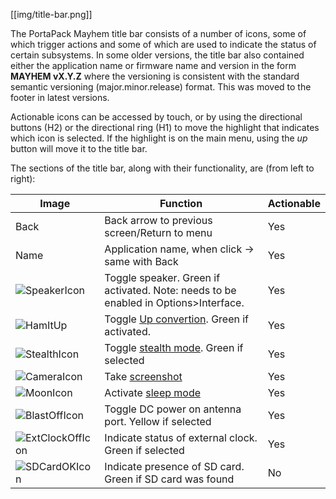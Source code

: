 [[img/title-bar.png]]

The PortaPack Mayhem title bar consists of a number of icons, some of which trigger actions and some of which are used to indicate the status of certain subsystems. In some older versions, the title bar also contained either the application name or firmware name and version in the form **MAYHEM vX.Y.Z** where the versioning is consistent with the standard semantic versioning (major.minor.release) format. This was moved to the footer in latest versions.

Actionable icons can be accessed by touch, or by using the directional buttons (H2) or the directional ring (H1) to move the highlight that indicates which icon is selected. If the highlight is on the main menu, using the *up* button will move it to the title bar.

The sections of the title bar, along with their functionality, are (from left to right):

|Image|Function|Actionable|
|-----|--------|----------|
|Back |Back arrow to previous screen/Return to menu| Yes |
|Name|Application name, when click -> same with Back| Yes |
|![SpeakerIcon](https://github.com/eried/portapack-mayhem/blob/master/firmware/graphics/icon_speaker_mute.png)|Toggle speaker. Green if activated. Note: needs to be enabled in Options>Interface.| Yes |
|![HamItUp](https://github.com/eried/portapack-mayhem/blob/master/firmware/graphics/icon_hamitup.png)|Toggle [Up convertion](https://github.com/eried/portapack-mayhem/wiki/Options#converter). Green if activated. | Yes |
|![StealthIcon](https://github.com/eried/portapack-mayhem/blob/master/firmware/graphics/icon_stealth.png)|Toggle [stealth mode](stealth-mode). Green if selected | Yes |
|![CameraIcon](https://github.com/eried/portapack-mayhem/blob/master/firmware/graphics/icon_camera.png)|Take [screenshot](screenshots)  | Yes |
|![MoonIcon](https://github.com/eried/portapack-mayhem/blob/master/firmware/graphics/icon_sleep.png)|Activate [sleep mode](sleep-mode) | Yes |
|![BlastOffIcon](https://github.com/eried/portapack-mayhem/blob/master/firmware/graphics/icon_biast_off.png)|Toggle DC power on antenna port. Yellow if selected | Yes |
|![ExtClockOffIcon](https://github.com/eried/portapack-mayhem/blob/master/firmware/graphics/icon_clk_ext.png)|Indicate status of external clock. Green if selected | Yes |
|![SDCardOKIcon](https://github.com/eried/portapack-mayhem/blob/master/firmware/graphics/sd_card_ok.png)|Indicate presence of SD card. Green if SD card was found | No |
